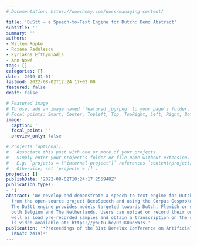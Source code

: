 ```yaml
---
# Documentation: https://wowchemy.com/docs/managing-content/

title: 'DuStt – a Speech-to-Text Engine for Dutch: Demo Abstract'
subtitle: ''
summary: ''
authors:
- Willem Röpke
- Roxana Radulescu
- Kyriakos Efthymiadis
- Ann Nowé
tags: []
categories: []
date: '2019-01-01'
lastmod: 2022-08-02T12:24:17+02:00
featured: false
draft: false

# Featured image
# To use, add an image named `featured.jpg/png` to your page's folder.
# Focal points: Smart, Center, TopLeft, Top, TopRight, Left, Right, BottomLeft, Bottom, BottomRight.
image:
  caption: ''
  focal_point: ''
  preview_only: false

# Projects (optional).
#   Associate this post with one or more of your projects.
#   Simply enter your project's folder or file name without extension.
#   E.g. `projects = ["internal-project"]` references `content/project/deep-learning/index.md`.
#   Otherwise, set `projects = []`.
projects: []
publishDate: '2022-08-02T10:24:17.255948Z'
publication_types:
- '1'
abstract: 'We develop and demonstrate a speech-to-text engine for Dutch, starting
  from the open-source project DeepSpeech and using the Corpus Gesproken Nederlands.
  The DuStt engine provides models targeted towards Dutch, Flemish or speakers from
  both Belgium and The Netherlands. Users can upload or record their own input as
  well as load pre-recorded samples and obtain a transcription on the spot. The demonstration
  is video available at: https://youtu.be/DtTK0uo5W7s.'
publication: '*Proceedings of the 31st Benelux Conference on Artificial Intelligence
  (BNAIC 2019)*'
---
```

